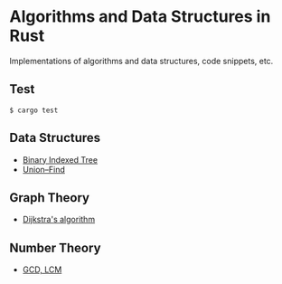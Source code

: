 # Algorithms and Data Structures in Rust
Implementations of algorithms and data structures, code snippets, etc.

## Test
```
$ cargo test
```

## Data Structures
- [Binary Indexed Tree](src/data_structures/binary_indexed_tree.rs)
- [Union–Find](src/data_structures/union_find.rs)

<!-- ## Dynamic Optimization -->

<!-- ## Geometry -->

## Graph Theory
- [Dijkstra's algorithm](src/graph_theory/dijkstra.rs)

<!-- ## Greedy -->

<!-- ## Linear Algebra -->

<!-- ## Machine Learning  -->

## Number Theory 
- [GCD, LCM](src/number_theory/gcd_lcm.rs)

<!-- ## Numerical Analysis -->

<!-- ## Quantum -->

<!-- ## Signal Processing -->

<!-- ## Sort -->

<!-- ## String -->

<!-- ## Others -->
